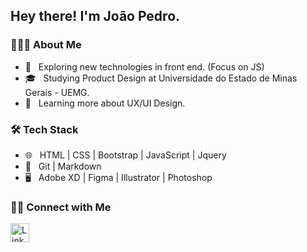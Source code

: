 <h2> Hey there! I'm João Pedro.</h2>

<h3> 👨🏻‍💻 About Me </h3>

- 🤔 &nbsp; Exploring new technologies in front end. (Focus on JS)
- 🎓 &nbsp; Studying Product Design at Universidade do Estado de Minas Gerais - UEMG.
- 🌱 &nbsp; Learning more about UX/UI Design.

<h3>🛠 Tech Stack</h3>

- 🌐 &nbsp; HTML | CSS | Bootstrap | JavaScript  | Jquery
- 🔧 &nbsp; Git | Markdown 
- 🖥 &nbsp; Adobe XD | Figma | Illustrator | Photoshop 

<h3> 🤝🏻 Connect with Me </h3>

<a href="https://www.linkedin.com/in/joaopedromartinss/"><img alt="LinkedIn" src="https://image.flaticon.com/icons/svg/1384/1384046.svg" width="30"></a>

